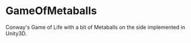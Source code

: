 # GameOfMetaballs
Conway's Game of Life with a bit of Metaballs on the side implemented in Unity3D.
